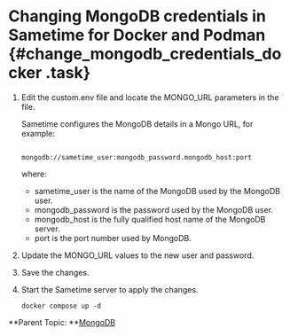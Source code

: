 # Changing MongoDB credentials in Sametime for Docker and Podman {#change_mongodb_credentials_docker .task}

1.  Edit the custom.env file and locate the MONGO\_URL parameters in the file.

    Sametime configures the MongoDB details in a Mongo URL, for example:

    ``` {#codeblock_hcx_xb5_cyb}
    
    mongodb://sametime_user:mongodb_password.mongodb_host:port
    ```

    where:

    -   sametime\_user is the name of the MongoDB used by the MongoDB user.
    -   mongodb\_password is the password used by the MongoDB user.
    -   mongodb\_host is the fully qualified host name of the MongoDB server.
    -   port is the port number used by MongoDB.
	
2.  Update the MONGO\_URL values to the new user and password.

3.  Save the changes.

4.  Start the Sametime server to apply the changes.

    ``` {#codeblock_btc_lj4_k5b}
    docker compose up -d
    
    ```


**Parent Topic:  **[MongoDB](administering_mongodb.md)

